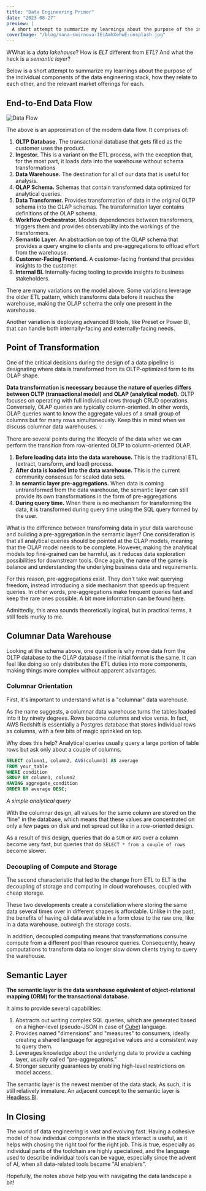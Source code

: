 ```yaml
---
title: "Data Engineering Primer"
date: "2023-08-27"
preview: |
  A short attempt to summarize my learnings about the purpose of the individual components of the data engineering stack, how they relate to each other, and the relevant market offerings for each. Data warehouse, the sematic layer, ELT vs ETL are a few of the topics discussed.
coverImage: "/blog/nana-smirnova-IEiAmhXehwE-unsplash.jpg"
---
```


WWhat is a *data lakehouse*? How is *ELT* different from *ETL*? And what the heck is a *semantic layer*?

Below is a short attempt to summarize my learnings about the purpose of the individual components of the data engineering stack, how they relate to each other, and the relevant market offerings for each.

## End-to-End Data Flow

![Data Flow](/blog/data_engineering_diagram.svg)

The above is an approximation of the modern data flow. It comprises of:
1. **OLTP Database.** The transactional database that gets filled as the customer uses the product.
2. **Ingestor.** This is a variant on the ETL process, with the exception that, for the most part, it loads data into the warehouse without schema transformations
3. **Data Warehouse.** The destination for all of our data that is useful for analysis.
4. **OLAP Schema.** Schemas that contain transformed data optimized for analytical queries.
5. **Data Transformer.** Provides transformation of data in the original OLTP schema into the OLAP schemas. The transformation layer contains definitions of the OLAP schema.
6. **Workflow Orchestrator.** Models dependencies between transformers, triggers them and provides observability into the workings of the transformers.
7. **Semantic Layer.** An abstraction on top of the OLAP schema that provides a query engine to clients and pre-aggregations to offload effort from the warehouse.
8. **Customer-Facing Frontend.** A customer-facing frontend that provides insights to the customer.
9. **Internal BI.** Internally-facing tooling to provide insights to business stakeholders.

There are many variations on the model above. Some variations leverage the older ETL pattern, which transforms data before it reaches the warehouse, making the OLAP schema the only one present in the warehouse.

Another variation is deploying advanced BI tools, like Preset or Power BI, that can handle both internally-facing and externally-facing needs.

## Point of Transformation

One of the critical decisions during the design of a data pipeline is designating where data is transformed from its OLTP-optimized form to its OLAP shape.

**Data transformation is necessary because the nature of queries differs between OLTP (transactional model) and OLAP (analytical model).** OLTP focuses on operating with full individual rows through CRUD operations. Conversely, OLAP queries are typically column-oriented. In other words, OLAP queries want to know the aggregate values of a small group of columns but for many rows simultaneously. Keep this in mind when we discuss columnar data warehouses. 💡

There are several points during the lifecycle of the data when we can perform the transition from row-oriented OLTP to column-oriented OLAP.

1. **Before loading data into the data warehouse.** This is the traditional ETL (extract, transform, and load) process.
2. **After data is loaded into the data warehouse.** This is the current community consensus for scaled data sets.
3. **In semantic layer pre-aggregations.** When data is coming untransformed from the data warehouse, the semantic layer can still provide its own transformations in the form of pre-aggregations
4.  **During query time.** When there is no mechanism for transforming the data, it is transformed during query time using the SQL query formed by the user.

What is the difference between transforming data in your data warehouse and building a pre-aggregation in the semantic layer? One consideration is that all analytical queries should be pointed at the OLAP models, meaning that the OLAP model needs to be complete. However, making the analytical models top fine-grained can be harmful, as it reduces data exploration possibilities for downstream tools. Once again, the name of the game is balance and understanding the underlying business data and requirements.

For this reason, pre-aggregations exist. They don't take wait querying freedom, instead introducing a side mechanism that speeds up frequent queries. In other words, pre-aggregations make frequent queries fast and keep the rare ones possible. A bit more information can be found [here](https://www.getdbt.com/blog/how-do-you-decide-what-to-model-in-dbt-vs-lookml/).

Admittedly, this area sounds theoretically logical, but in practical terms, it still feels murky to me. 

## Columnar Data Warehouse

Looking at the schema above, one question is why move data from the OLTP database to the OLAP database if the initial format is the same. It can feel like doing so only distributes the ETL duties into more components, making things more complex without apparent advantages.

### Columnar Orientation

First, it's important to understand what is a "columnar" data warehouse. 

As the name suggests, a columnar data warehouse turns the tables loaded into it by ninety degrees. Rows become columns and vice versa. In fact, AWS Redshift is essentially a Postgres database that stores individual rows as columns, with a few bits of magic sprinkled on top.

Why does this help? Analytical queries usually query a large portion of table rows but ask only about a couple of columns.

```sql
SELECT column1, column2, AVG(column3) AS average
FROM your_table
WHERE condition
GROUP BY column1, column2
HAVING aggregate_condition
ORDER BY average DESC;
```
*A simple analytical query*

With the columnar design, all values for the same column are stored on the "line" in the database, which means that these values are concentrated on only a few pages on disk and not spread out like in a row-oriented design.

As a result of this design, queries that do a `SUM` or `AVG` over a column become very fast, but queries that do `SELECT * from a couple of rows` become slower.

### Decoupling of Compute and Storage

The second characteristic that led to the change from ETL to ELT is the decoupling of storage and computing in cloud warehouses, coupled with cheap storage.

These two developments create a constellation where storing the same data several times over in different shapes is affordable. Unlike in the past, the benefits of having *all* data available in a form close to the raw one, like in a data warehouse, outweigh the storage costs.

In addition, decoupled computing means that transformations consume compute from a different pool than resource queries. Consequently, heavy computations to transform data no longer slow down clients trying to query the warehouse.

## Semantic Layer

**The semantic layer is the data warehouse equivalent of object-relational mapping (ORM) for the transactional database.** 

It aims to provide several capabilities:
1. Abstracts out writing complex SQL queries, which are generated based on a higher-level (pseudo-JSON in case of [Cube](https://cube.dev/)) language.
2. Provides named "dimensions" and "measures" to consumers, ideally creating a shared language for aggregative values and a consistent way to query them.
3. Leverages knowledge about the underlying data to provide a caching layer, usually called "pre-aggregations."
4. Stronger security guarantees by enabling high-level restrictions on model access.

The semantic layer is the newest member of the data stack. As such, it is still relatively immature. An adjacent concept to the semantic layer is [Headless BI](https://www.gooddata.com/headless-bi/).

## In Closing

The world of data engineering is vast and evolving fast. Having a cohesive model of how individual components in the stack interact is useful, as it helps with chosing the right tool for the right job. This is true, especially as individual parts of the toolchain are highly specialized, and the language used to describe individual tools can be vague, especially since the advent of AI, when all data-related tools became "AI enablers".

Hopefully, the notes above help you with navigating the data landscape a bit!